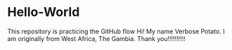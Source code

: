 # Hello-World
This repository is practicing the GitHub flow
Hi! My name Verbose Potato. I am originally from West Africa, The Gambia. Thank you!!!!!!!!!!
